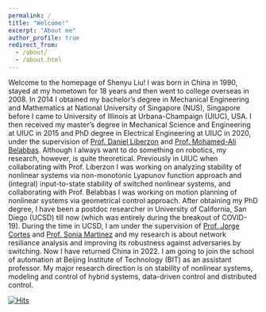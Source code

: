 ```yaml
---
permalink: /
title: "Welcome!"
excerpt: "About me"
author_profile: true
redirect_from: 
  - /about/
  - /about.html
---
```


Welcome to the homepage of Shenyu Liu! I was born in China in 1990, stayed at my hometown for 18 years and then went to college overseas in 2008. In 2014 I obtained my bachelor&rsquo;s degree in Mechanical Engineering and Mathematics at National University of Singapore (NUS), Singapore before I came to University of Illinois at Urbana-Champaign (UIUC), USA. I then received my master&rsquo;s degree in Mechanical Science and Engineering at UIUC in 2015 and PhD degree in Electrical Engineering at UIUC in 2020, under the supervision of <a href="http://liberzon.csl.illinois.edu/"> Prof. Daniel Liberzon</a> and <a href="https://publish.illinois.edu/belabbas/"> Prof. Mohamed-Ali Belabbas</a>. Although I always want to do something on robotics, my research, however, is quite theoretical. Previously in UIUC when collaborating with Prof. Liberzon I was working on analyzing stability of nonlinear systems via non-monotonic Lyapunov function approach and (integral) input-to-state stability of switched nonlinear systems, and collaborating with Prof. Belabbas I was working on motion planning of nonlinear systems via geometrical control approach. After obtaining my PhD degree, I have been a postdoc researcher in University of California, San Diego (UCSD) till now (which was entirely during the breakout of COVID-19). During the time in UCSD, I am under the supervision of <a href="http://carmenere.ucsd.edu/jorge/">Prof. Jorge Cortes</a> and <a href="http://nodes.ucsd.edu/sonia/">Prof. Sonia Martinez</a> and my research is about network resiliance analysis and improving its robustness against adversaries by switching. Now I have returned China in 2022. I am going to join the school of automation at Beijing Institute of Technology (BIT) as an assistant professor. My major research direction is on stability of nonlinear systems, modeling and control of hybrid systems, data-driven control and distributed control.



[![Hits](https://hits.sh/shenyu-liu.github.io.svg?style=flat-square)](https://hits.sh/shenyu-liu.github.io/)

